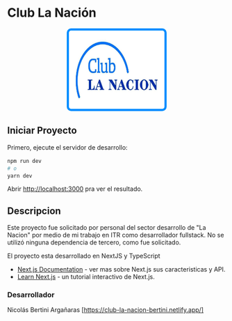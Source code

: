 # Club La Nación

<p align="center"><a href="https://club-la-nacion-bertini.netlify.app/" target="_blank" ><img width="220" height="180"src="./public/static/iconClubLN.jpg" alt="logo" style="max-width: 100%;background-color: #008dff;border-radius: 10px;padding: 5px;"></a></p>

## Iniciar Proyecto

Primero, ejecute el servidor de desarrollo:

```bash
npm run dev
# o
yarn dev
```

Abrir [http://localhost:3000](http://localhost:3000) pra ver el resultado.

## Descripcion

Este proyecto fue solicitado por personal del sector desarrollo de "La Nacion" por medio de mi trabajo en ITR como desarrollador fullstack.
No se utilizó ninguna dependencia de tercero, como fue solicitado.

El proyecto esta desarrollado en NextJS y TypeScript

- [Next.js Documentation](https://nextjs.org/docs) - ver mas sobre Next.js sus caracteristicas y API.
- [Learn Next.js](https://nextjs.org/learn) - un tutorial interactivo de Next.js.

### Desarrollador

Nicolás Bertini Argañaras
[https://club-la-nacion-bertini.netlify.app/]
